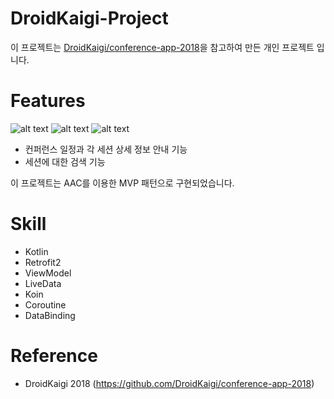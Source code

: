 # DroidKaigi-Project

이 프로젝트는 [DroidKaigi/conference-app-2018](https://github.com/DroidKaigi/conference-app-2018)을 참고하여 만든 개인 프로젝트 입니다.

# Features

![alt text](https://github.com/junheeleed/DroidKaigi-Project/tree/master/art/screenshot_sessions.png) ![alt text](https://github.com/junheeleed/DroidKaigi-Project/tree/master/art/screenshot_session_detail.png) ![alt text](https://github.com/junheeleed/DroidKaigi-Project/tree/master/art/screenshot_sessions.png)

- 컨퍼런스 일정과 각 세션 상세 정보 안내 기능
- 세션에 대한 검색 기능

이 프로젝트는 AAC를 이용한 MVP 패턴으로 구현되었습니다.

# Skill

- Kotlin
- Retrofit2
- ViewModel
- LiveData
- Koin
- Coroutine
- DataBinding

# Reference

- DroidKaigi 2018
(https://github.com/DroidKaigi/conference-app-2018)
